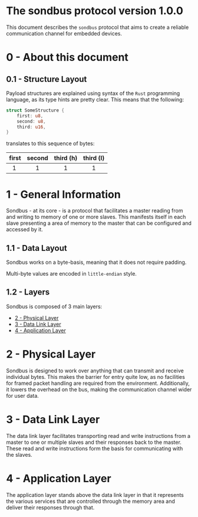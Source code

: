 # The sondbus protocol version 1.0.0

This document describes the `sondbus` protocol that aims to create a reliable communication channel for embedded devices.

# 0 - About this document

## 0.1 - Structure Layout

Payload structures are explained using syntax of the `Rust` programming language, as its type hints are pretty clear.
This means that the following:

```rust
struct SomeStructure {
    first: u8,
    second: u8,
    third: u16,
}
```

translates to this sequence of bytes:

| first | second | third (h) | third (l) |
| :---: | :----: | :-------: | :-------: |
|  1    |   1    |     1     |     1     |

# 1 - General Information

Sondbus - at its core - is a protocol that facilitates a master reading from and writing to memory of one or more slaves.
This manifests itself in each slave presenting a area of memory to the master that can be configured and accessed by it.

## 1.1 - Data Layout

Sondbus works on a byte-basis, meaning that it does not require padding.

Multi-byte values are encoded in `little-endian` style.

## 1.2 - Layers

Sondbus is composed of 3 main layers:

- [2 - Physical Layer](#2---physical-layer)
- [3 - Data Link Layer](#3---data-link-layer)
- [4 - Application Layer](#4---application-layer)

# 2 - Physical Layer

Sondbus is designed to work over anything that can transmit and receive individual bytes.
This makes the barrier for entry quite low, as no facilities for framed packet handling are required from the environment.
Additionally, it lowers the overhead on the bus, making the communication channel wider for user data.

# 3 - Data Link Layer

The data link layer facilitates transporting read and write instructions from a master to one or multiple slaves and their responses back to the master.
These read and write instructions form the basis for communicating with the slaves.

# 4 - Application Layer

The application layer stands above the data link layer in that it represents the various services that are controlled through the memory area and deliver their responses through that.

